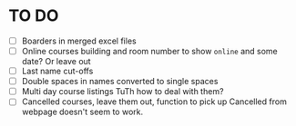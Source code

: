 # TO DO

- [ ] Boarders in merged excel files
- [ ] Online courses building and room number to show ```online``` and some date? Or leave out
- [ ] Last name cut-offs
- [ ] Double spaces in names converted to single spaces
- [ ] Multi day course listings TuTh how to deal with them?
- [ ] Cancelled courses, leave them out, function to pick up Cancelled from webpage doesn't seem to work.